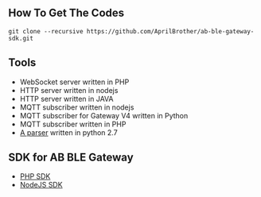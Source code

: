 ## How To Get The Codes  ##

```
git clone --recursive https://github.com/AprilBrother/ab-ble-gateway-sdk.git
```

## Tools ##

* WebSocket server written in PHP
* HTTP server written in nodejs
* HTTP server written in JAVA
* MQTT subscriber written in nodejs
* MQTT subscriber for Gateway V4 written in Python
* MQTT subscriber written in PHP
* [A parser](https://gist.github.com/lemonadezZ/9823150b1f4c2c456423fdc6619f44d5) written in python 2.7

## SDK for AB BLE Gateway

* [PHP SDK](https://github.com/AprilBrother/ab-ble-gateway-sdk-php)
* [NodeJS SDK](https://github.com/AprilBrother/ab-ble-gateway-sdk-nodejs)
